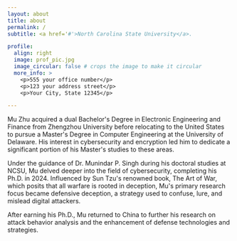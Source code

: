 ```yaml
---
layout: about
title: about
permalink: /
subtitle: <a href='#'>North Carolina State University</a>.

profile:
  align: right
  image: prof_pic.jpg
  image_circular: false # crops the image to make it circular
  more_info: >
    <p>555 your office number</p>
    <p>123 your address street</p>
    <p>Your City, State 12345</p>

---
```


Mu Zhu acquired a dual Bachelor's Degree in Electronic Engineering and Finance from Zhengzhou University before relocating to the United States to pursue a Master's Degree in Computer Engineering at the University of Delaware. His interest in cybersecurity and encryption led him to dedicate a significant portion of his Master's studies to these areas.

Under the guidance of Dr. Munindar P. Singh during his doctoral studies at NCSU, Mu delved deeper into the field of cybersecurity, completing his Ph.D. in 2024. Influenced by Sun Tzu's renowned book, The Art of War, which posits that all warfare is rooted in deception, Mu's primary research focus became defensive deception, a strategy used to confuse, lure, and mislead digital attackers.

After earning his Ph.D., Mu returned to China to further his research on attack behavior analysis and the enhancement of defense technologies and strategies.
